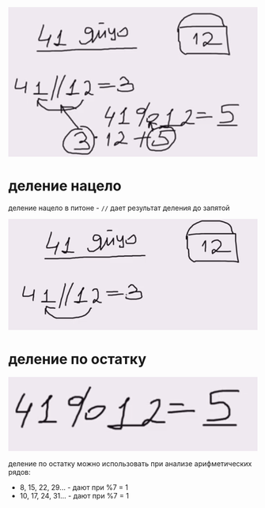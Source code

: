 
![](../_pictures/image_20250402111742.png)
# деление нацело 
деление нацело в питоне - ``` // ``` дает результат деления до запятой

![](../_pictures/image_20250402111501.png)

# деление по остатку 
![](../_pictures/image_20250402111654.png)

деление по остатку можно использовать при анализе арифметических рядов:
- 8, 15, 22, 29... - дают при %7 = 1
- 10, 17, 24, 31... - дают при %7 = 1